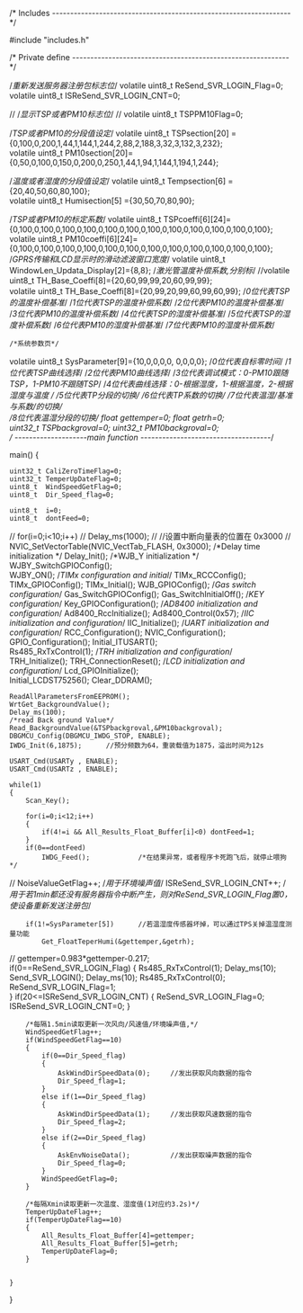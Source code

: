 

/* Includes ------------------------------------------------------------------*/

#include "includes.h"

/* Private define ------------------------------------------------------------*/




  /*重新发送服务器注册包标志位*/
  volatile uint8_t ReSend_SVR_LOGIN_Flag=0;
  volatile uint8_t ISReSend_SVR_LOGIN_CNT=0;

//  /*显示TSP或者PM10标志位*/
//  volatile uint8_t TSPPM10Flag=0;

  /*TSP或者PM10的分段值设定*/
  volatile uint8_t TSPsection[20] ={0,100,0,200,1,44,1,144,1,244,2,88,2,188,3,32,3,132,3,232};				 
  volatile uint8_t PM10section[20]={0,50,0,100,0,150,0,200,0,250,1,44,1,94,1,144,1,194,1,244};					 

  /*温度或者湿度的分段值设定*/
  volatile uint8_t Tempsection[6] ={20,40,50,60,80,100};														 
  volatile uint8_t Humisection[5] ={30,50,70,80,90};

  /*TSP或者PM10的标定系数*/
  volatile uint8_t TSPcoeffi[6][24]= {0,100,0,100,0,100,0,100,0,100,0,100,0,100,0,100,0,100,0,100,0,100,0,100}; 	
  volatile uint8_t PM10coeffi[6][24]={0,100,0,100,0,100,0,100,0,100,0,100,0,100,0,100,0,100,0,100,0,100,0,100};	
  /*GPRS传输和LCD显示时的滑动滤波窗口宽度*/
  volatile uint8_t WindowLen_Updata_Display[2]={8,8};
   /*激光管温度补偿系数,分别标*/
  //volatile uint8_t TH_Base_Coeffi[8]={20,60,99,99,20,60,99,99};						  	 
  volatile uint8_t TH_Base_Coeffi[8]={20,99,20,99,60,99,60,99};   	/*0位代表TSP的温度补偿基准*/
														 			/*1位代表TSP的温度补偿系数*/
														 			/*2位代表PM10的温度补偿基准*/
		  										  	 	 			/*3位代表PM10的温度补偿系数*/
														 			/*4位代表TSP的湿度补偿基准*/
												  					/*5位代表TSP的湿度补偿系数*/ 
					  											    /*6位代表PM10的湿度补偿基准*/	
																    /*7位代表PM10的湿度补偿系数*/	
															   									  				  									
    /*系统参数页*/						  	 
  volatile uint8_t SysParameter[9]={10,0,0,0,0,  0,0,0,0}; 			/*0位代表自标零时间*/
														 			/*1位代表TSP曲线选择*/
														 			/*2位代表PM10曲线选择*/
		  										  	 	 			/*3位代表调试模式：0-PM10跟随TSP，1-PM10不跟随TSP*/
														 			/*4位代表曲线选择：0-根据湿度，1-根据温度，2-根据湿度与温度   */
												  					/*5位代表TP分段的切换*/ 
					  											    /*6位代表TP系数的切换*/	
																    /*7位代表温湿/基准与系数/的切换*/	
															    	/*8位代表温湿分段的切换*/
	float    gettemper=0;
	float    getrh=0;	
	uint32_t TSPbackgroval=0;
	uint32_t PM10backgroval=0;										  			
/* --------------------main function ------------------------------------*/														
 

main()
{

	uint32_t CaliZeroTimeFlag=0;
	uint32_t TemperUpDateFlag=0;
	uint8_t  WindSpeedGetFlag=0;
	uint8_t  Dir_Speed_flag=0;

	uint8_t  i=0;
	uint8_t  dontFeed=0;
//		for(i=0;i<10;i++)
//			Delay_ms(1000);
//    //设置中断向量表的位置在 0x3000
//    NVIC_SetVectorTable(NVIC_VectTab_FLASH, 0x3000);
	/*Delay time initialization */
	Delay_Init();
	/*WJB_Y initialization */
	WJBY_SwitchGPIOConfig();							
	WJBY_ON();
	/*TIMx configuration and initial*/
	TIMx_RCCConfig();
	TIMx_GPIOConfig();
	TIMx_Initial();
	WJB_GPIOConfig();
	/*Gas switch configuration*/ 
	Gas_SwitchGPIOConfig();
	Gas_SwitchInitialOff();
	/*KEY configuration*/
	Key_GPIOConfiguration();
	/*AD8400 initialization and configuration*/
	Ad8400_RccInitialize();
	Ad8400_Control(0x57);
	/*IIC initialization and configuration*/
	IIC_Initialize();
	/*UART initialization and configuration*/
	RCC_Configuration();
	NVIC_Configuration();	                                   
	GPIO_Configuration();
	Initial_ITUSART();									   
	Rs485_RxTxControl(1);
	/*TRH initialization and configuration*/
	TRH_Initialize();
	TRH_ConnectionReset();
	/*LCD initialization and configuration*/
	Lcd_GPIOInitialize();                  
	Initial_LCDST75256();
	Clear_DDRAM();

	ReadAllParametersFromEEPROM();
	WrtGet_BackgroundValue();
	Delay_ms(100);
	/*read Back ground Value*/
	Read_BackgroundValue(&TSPbackgroval,&PM10backgroval);
	DBGMCU_Config(DBGMCU_IWDG_STOP, ENABLE);
	IWDG_Init(6,1875);      //预分频数为64，重装载值为1875，溢出时间为12s

	USART_Cmd(USARTy , ENABLE);
	USART_Cmd(USARTz , ENABLE);

	while(1)
	{
		Scan_Key();	

		for(i=0;i<12;i++)
		{
			if(4!=i && All_Results_Float_Buffer[i]<0) dontFeed=1;		
		}
		if(0==dontFeed)
			IWDG_Feed();			/*在结果异常，或者程序卡死跑飞后，就停止喂狗*/
//		NoiseValueGetFlag++; 		/*用于环境噪声值*/
		ISReSend_SVR_LOGIN_CNT++;	/*用于若1min都还没有服务器指令中断产生，则对ReSend_SVR_LOGIN_Flag置0，使设备重新发送注册包*/

		if(1!=SysParameter[5])		//若温湿度传感器坏掉，可以通过TPS关掉温湿度测量功能
			Get_FloatTeperHumi(&gettemper,&getrh);
//		gettemper=0.983*gettemper-0.217;												
		if(0==ReSend_SVR_LOGIN_Flag)
		{
			Rs485_RxTxControl(1);
			Delay_ms(10);
			Send_SVR_LOGIN();
			Delay_ms(10);
			Rs485_RxTxControl(0);
			ReSend_SVR_LOGIN_Flag=1;	
		}
		if(20<=ISReSend_SVR_LOGIN_CNT)
		{
			ReSend_SVR_LOGIN_Flag=0;
			ISReSend_SVR_LOGIN_CNT=0;
		}		

		/*每隔1.5min读取更新一次风向/风速值/环境噪声值,*/
		WindSpeedGetFlag++;  		
		if(WindSpeedGetFlag==10)
		{
			if(0==Dir_Speed_flag)
			{
				AskWindDirSpeedData(0);		//发出获取风向数据的指令
				Dir_Speed_flag=1;
			}
			else if(1==Dir_Speed_flag)
			{
				AskWindDirSpeedData(1);		//发出获取风速数据的指令
				Dir_Speed_flag=2;
			}
			else if(2==Dir_Speed_flag)
			{
				AskEnvNoiseData();			//发出获取噪声数据的指令
				Dir_Speed_flag=0;
			}
			WindSpeedGetFlag=0;		
		}

		/*每隔Xmin读取更新一次温度、湿度值(1对应约3.2s)*/
		TemperUpDateFlag++;  	    	
		if(TemperUpDateFlag==10)	  
		{			
			All_Results_Float_Buffer[4]=gettemper;
			All_Results_Float_Buffer[5]=getrh;
			TemperUpDateFlag=0;
		}
		

	}
}



